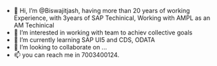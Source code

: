 - 👋 Hi, I’m @Biswajitjash, having more than 20 years of working Experience, with 3years of SAP Techinical, Working with AMPL as an AM Techinical
- 👀 I’m interested in working with team to achiev collective goals 
- 🌱 I’m currently learning SAP UI5 and CDS, ODATA
- 💞️ I’m looking to collaborate on ...
- 📫 you can reach me in 7003400124.

<!---
Biswajitjash/Biswajitjash is a ✨ special ✨ repository because its `README.md` (this file) appears on your GitHub profile.
You can click the Preview link to take a look at your changes.
--->
